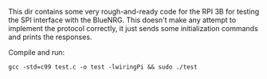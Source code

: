 This dir contains some very rough-and-ready code for
the RPI 3B for testing the SPI interface with the 
BlueNRG. This doesn't make any attempt to implement
the protocol correctly, it just sends some initialization
commands and prints the responses.

Compile and run:

    gcc -std=c99 test.c -o test -lwiringPi && sudo ./test

